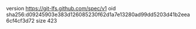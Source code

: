 version https://git-lfs.github.com/spec/v1
oid sha256:d09245903e383d126085230f62d1a7e13280ad99dd5203d41b2eea6cf4cf3d72
size 423
